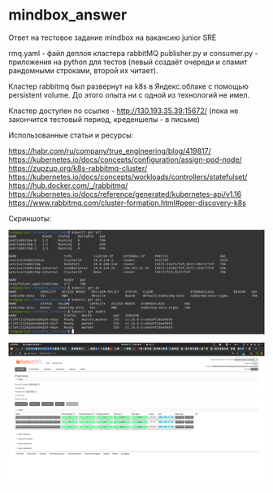 # mindbox_answer

Ответ на тестовое задание mindbox на вакансию junior SRE


rmq.yaml - файл деплоя кластера rabbitMQ
publisher.py и consumer.py - приложения на python для тестов (певый создаёт очереди и спамит рандомными строками, второй их читает).

Кластер rabbitmq был развернут на k8s в Яндекс.облаке с помощью persistent volume. До этого опыта ни с одной из технологий не имел.

Кластер доступен по ссылке - http://130.193.35.39:15672/ (пока не закончится тестовый период, креденшелы - в письме)

Использованные статьи и ресурсы:

https://habr.com/ru/company/true_engineering/blog/419817/
https://kubernetes.io/docs/concepts/configuration/assign-pod-node/
https://zupzup.org/k8s-rabbitmq-cluster/
https://kubernetes.io/docs/concepts/workloads/controllers/statefulset/
https://hub.docker.com/_/rabbitmq/
https://kubernetes.io/docs/reference/generated/kubernetes-api/v1.16
https://www.rabbitmq.com/cluster-formation.html#peer-discovery-k8s

Скриншоты:

![вывод kubectl о кластере](images/1.png)

![скрин консоли rabbitMQ](images/2.png)

